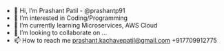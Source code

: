 - 👋 Hi, I’m Prashant Patil - @prashantp91
- 👀 I’m interested in Coding/Programming 
- 🌱 I’m currently learning Microservices, AWS Cloud
- 💞️ I’m looking to collaborate on ...
- 📫 How to reach me 
      prashant.kachavepatil@gmail.com
      +917709912775

<!---
prashantp91/prashantp91 is a ✨ special ✨ repository because its `README.md` (this file) appears on your GitHub profile.
You can click the Preview link to take a look at your changes.
--->
